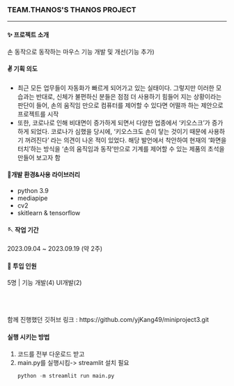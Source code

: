 ### TEAM.THANOS'S THANOS PROJECT
---
#### ✨ 프로젝트 소개
손 동작으로 동작하는 마우스 기능 개발 및 개선(기능 추가)
#### ✌️ 기획 의도
- 최근 모든 업무들이 자동화가 빠르게 되어가고 있는 실태이다. 그렇지만 이러한 모습과는 반대로, 신체가 불편하신 분들은 점점 더 사용하기 힘들어 지는 상황이라는 판단이 들어, 손의 움직임 만으로 컴퓨터를 제어할 수 있다면 어떨까 하는 제안으로 프로젝트를 시작
- 또한, 코로나로 인해 비대면이 증가하게 되면서 다양한 업종에서 ‘키오스크’가 증가하게 되었다. 코로나가 심했을 당시에, ‘키오스크도 손이 닿는 것이기 때문에 사용하기 꺼려진다’ 라는 의견이 나온 적이 있었다. 해당 발언에서 착안하여 현재의 ‘화면을 터치’하는 방식을 ‘손의 움직임과 동작’만으로 기계를 제어할 수 있는 제품의 초석을 만들어 보고자 함
#### 🧶개발 환경&사용 라이브러리
- python 3.9
- mediapipe
- cv2
- skitlearn & tensorflow
#### 🪡 작업 기간
2023.09.04 ~ 2023.09.19 (약 2주)

#### 📃 투입 인원
5명 | 기능 개발(4) UI개발(2)

<br>
<br>
<br>
함께 진행했던 깃허브 링크 : https://github.com/yjKang49/miniproject3.git



<br>

#### 실행 시키는 방법
1. 코드를 전부 다운로드 받고
2. main.py를 실행시킴-> streamlit 설치 필요
   ```python
   python -m streamlit run main.py
   ```
